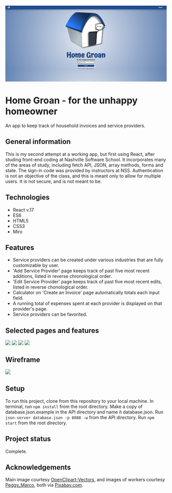 
![Homepage](https://github.com/brianminges/homegroan/blob/main/public/images/homepage.jpg?raw=true)

# Home Groan - for the unhappy homeowner
An app to keep track of household invoices and service providers.

## General information
This is my second attempt at a working app, but first using React, after studing front-end coding at Nashville Software School. It incorporates many of the areas of study, including fetch API, JSON, array methods, forms and state. The sign-in code was provided by instructors at NSS. Authentication is not an objective of the class, and this is meant only to allow for multiple users. It is not secure, and is not meant to be. 

## Technologies
- React v.17
- ES6
- HTML5
- CSS3
- Miro

## Features  
- Service providers can be created under various industries that are fully customizable by user.  
- 'Add Service Provider' page keeps track of past five most recent additions, listed in reverse chronological order.
- 'Edit Service Provider' page keeps track of past five most recent edits, listed in reverse chonological order.
- Calculator on 'Create an Invoice' page automatically totals each input field.
- A running total of expenses spent at each provider is displayed on that provider's page.
- Service providers can be favorited.

## Selected pages and features
<img src="https://user-images.githubusercontent.com/91277363/182010562-acc7d339-3d1f-4c1a-84ec-0e1f21495eff.png?raw=true" height="400" >
<img src="https://user-images.githubusercontent.com/91277363/182010753-83455392-77d6-458e-8d2b-5b371d8ae342.png?raw=true" height="400" >
<img src="https://user-images.githubusercontent.com/91277363/182010833-00f3074f-0e49-4933-9038-4014af3e4f4d.gif?raw=true" height="200" >
<img src="https://user-images.githubusercontent.com/91277363/182010798-42714d62-ddec-4bc6-ba59-a5b6f06e12d5.gif?raw=true" height="300" >

## Wireframe
<img src="https://user-images.githubusercontent.com/91277363/182011178-13afa8f9-84c0-44b9-8633-d9b9fc7d028a.png?raw=true" height="500" >

## Setup
To run this project, clone from this repository to your local machine. In terminal, run `npm install` from the root directory. Make a copy of database.json.example in the API directory and name it database.json. Run `json-server database.json -p 8088 -w` from the API directory. Run `npm start` from the root directory. 

## Project status
Complete. 

## Acknowledgements
Main image courtesy [OpenClipart-Vectors](https://pixabay.com/users/openclipart-vectors-30363/), and images of workers courtesy [Peggy_Marco](https://pixabay.com/users/peggy_marco-1553824/), both via [Pixabay.com](https://pixabay.com/). 

